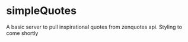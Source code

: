 # simpleQuotes
A basic server to pull inspirational quotes from zenquotes api. Styling to come shortly
